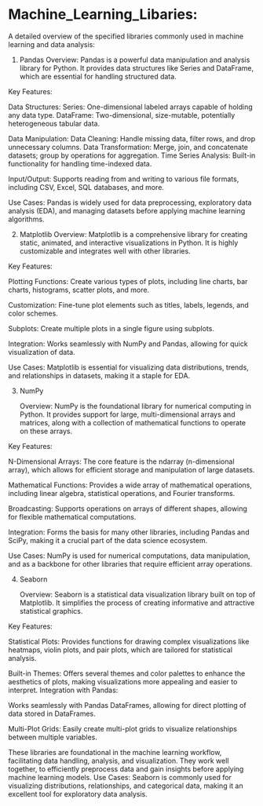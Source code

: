 # Machine_Learning_Libaries:
A detailed overview of the specified libraries commonly used in machine learning and data analysis:


1. Pandas
Overview: Pandas is a powerful data manipulation and analysis library for Python. It provides data structures like Series and DataFrame, which are essential for handling structured data.

Key Features:

Data Structures:
Series: One-dimensional labeled arrays capable of holding any data type.
DataFrame: Two-dimensional, size-mutable, potentially heterogeneous tabular data.

Data Manipulation:
Data Cleaning: Handle missing data, filter rows, and drop unnecessary columns.
Data Transformation: Merge, join, and concatenate datasets; group by operations for aggregation.
Time Series Analysis: Built-in functionality for handling time-indexed data.

Input/Output:
Supports reading from and writing to various file formats, including CSV, Excel, SQL databases, and more.

Use Cases: Pandas is widely used for data preprocessing, exploratory data analysis (EDA), and managing datasets before applying machine learning algorithms.


2. Matplotlib
Overview: Matplotlib is a comprehensive library for creating static, animated, and interactive visualizations in Python. It is highly customizable and integrates well with other libraries.

Key Features:

Plotting Functions:
Create various types of plots, including line charts, bar charts, histograms, scatter plots, and more.

Customization:
Fine-tune plot elements such as titles, labels, legends, and color schemes.

Subplots:
Create multiple plots in a single figure using subplots.

Integration:
Works seamlessly with NumPy and Pandas, allowing for quick visualization of data.

Use Cases: Matplotlib is essential for visualizing data distributions, trends, and relationships in datasets, making it a staple for EDA.

3. NumPy

   Overview: NumPy is the foundational library for numerical computing in Python. It provides support for large, multi-dimensional arrays and matrices, along with a collection of mathematical functions to operate on these arrays.

Key Features:

N-Dimensional Arrays:
The core feature is the ndarray (n-dimensional array), which allows for efficient storage and manipulation of large datasets.

Mathematical Functions:
Provides a wide array of mathematical operations, including linear algebra, statistical operations, and Fourier transforms.

Broadcasting:
Supports operations on arrays of different shapes, allowing for flexible mathematical computations.

Integration:
Forms the basis for many other libraries, including Pandas and SciPy, making it a crucial part of the data science ecosystem.

Use Cases: NumPy is used for numerical computations, data manipulation, and as a backbone for other libraries that require efficient array operations.

4. Seaborn

   Overview: Seaborn is a statistical data visualization library built on top of Matplotlib. It simplifies the process of creating informative and attractive statistical graphics.

Key Features:

Statistical Plots:
Provides functions for drawing complex visualizations like heatmaps, violin plots, and pair plots, which are tailored for statistical analysis.

Built-in Themes:
Offers several themes and color palettes to enhance the aesthetics of plots, making visualizations more appealing and easier to interpret.
Integration with Pandas:

Works seamlessly with Pandas DataFrames, allowing for direct plotting of data stored in DataFrames.

Multi-Plot Grids:
Easily create multi-plot grids to visualize relationships between multiple variables.

These libraries are foundational in the machine learning workflow, facilitating data handling, analysis, and visualization. They work well together, to efficiently preprocess data and gain insights before applying machine learning models.
Use Cases: Seaborn is commonly used for visualizing distributions, relationships, and categorical data, making it an excellent tool for exploratory data analysis.
